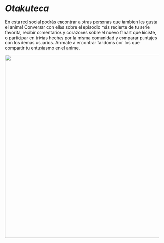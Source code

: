 *<h1>Otakuteca</h1>*
En esta red social podrás encontrar a otras personas que tambien les gusta el anime!
Conversar con ellas sobre el episodio más reciente de tu serie favorita, recibir comentarios y corazones sobre el nuevo fanart que hiciste, o participar en trivias hechas por la misma comunidad y comparar puntajes con los demás usuarios.
Animate a encontrar fandoms con los que compartir tu entusiasmo en el anime.

<p align="center">
  <img src="https://i.pinimg.com/564x/01/c9/f9/01c9f962fb5a4543e3b9d96c545ba4f4.jpg" width="600"/>
</p>